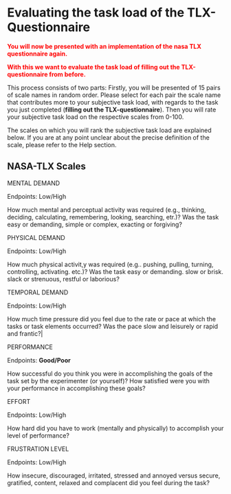 # Evaluating the task load of the TLX-Questionnaire

<b style="color: red">

You will now be presented with an implementation of the nasa TLX questionnaire **again**.

 With this we want to evaluate the task load of **filling out the TLX-questionnaire** from before.</b>


This process consists of two parts:
Firstly, you will be presented of 15 pairs of scale names in random order. Please select for each pair the scale name that contributes more to your subjective task load, with regards to the task you just completed (**filling out the TLX-questionnaire**).
Then you will rate your subjective task load on the respective scales from 0-100.

The scales on which you will rank the subjective task load are explained below.
If you are at any point unclear about the precise definition of the scale, please refer to the Help section.

## NASA-TLX Scales

MENTAL DEMAND

Endpoints: Low/High

How much mental and perceptual activity was required (e.g., thinking, deciding, calculating, remembering, looking, searching, etr.)? Was the task easy or demanding, simple or complex, exacting or forgiving?

PHYSICAL DEMAND


Endpoints: Low/High

How much physical activit,y was required (e.g.. pushing, pulling, turning, controlling, activating. etc.)? Was the task easy or demanding. slow or brisk. slack or strenuous, restful or laborious?

TEMPORAL DEMAND

Endpoints: Low/High

How much time pressure did you feel due to the rate or pace at which the tasks or task elements occurred? Was the pace slow and leisurely or rapid and frantic?|

PERFORMANCE

Endpoints: **Good/Poor**

How successful do you think you were in accomplishing the goals of the task set by the experimenter (or yourself)? How satisfied were you with your performance in accomplishing these goals?

EFFORT

Endpoints: Low/High

How hard did you have to work (mentally and physically) to accomplish your level of performance?

FRUSTRATION LEVEL

Endpoints: Low/High

How insecure, discouraged, irritated, stressed and annoyed versus secure, gratified, content, relaxed and complacent did you feel during the task?


